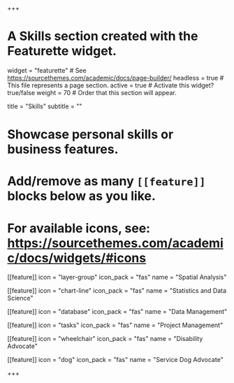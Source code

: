 +++
# A Skills section created with the Featurette widget.
widget = "featurette"  # See https://sourcethemes.com/academic/docs/page-builder/
headless = true  # This file represents a page section.
active = true  # Activate this widget? true/false
weight = 70  # Order that this section will appear.

title = "Skills"
subtitle = ""

# Showcase personal skills or business features.
# 
# Add/remove as many `[[feature]]` blocks below as you like.
# 
# For available icons, see: https://sourcethemes.com/academic/docs/widgets/#icons

[[feature]]
  icon = "layer-group"
  icon_pack = "fas"
  name = "Spatial Analysis"
  
[[feature]]
  icon = "chart-line"
  icon_pack = "fas"
  name = "Statistics and Data Science"
  

[[feature]]
  icon = "database"
  icon_pack = "fas"
  name = "Data Management"
  
[[feature]]
  icon = "tasks"
  icon_pack = "fas"
  name = "Project Management"
  
[[feature]]
  icon = "wheelchair"
  icon_pack = "fas"
  name = "Disability Advocate"

  
[[feature]]
  icon = "dog"
  icon_pack = "fas"
  name = "Service Dog Advocate"

+++
